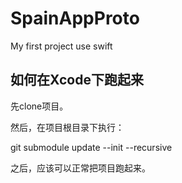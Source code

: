 SpainAppProto
=============

My first project use swift


## 如何在Xcode下跑起来

先clone项目。

然后，在项目根目录下执行：

  git submodule update --init --recursive

之后，应该可以正常把项目跑起来。
